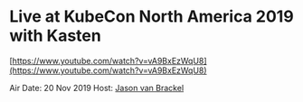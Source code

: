 # Live at KubeCon North America 2019 with Kasten

[https://www.youtube.com/watch?v=vA9BxEzWqU8](https://www.youtube.com/watch?v=vA9BxEzWqU8)

Air Date: 20 Nov 2019
Host: [Jason van Brackel](twitter.com/jasonvanbrackel)